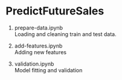 # PredictFutureSales

1. prepare-data.ipynb    
Loading and cleaning train and test data.

2. add-features.ipynb    
Adding new features

3. validation.ipynb    
Model fitting and validation
